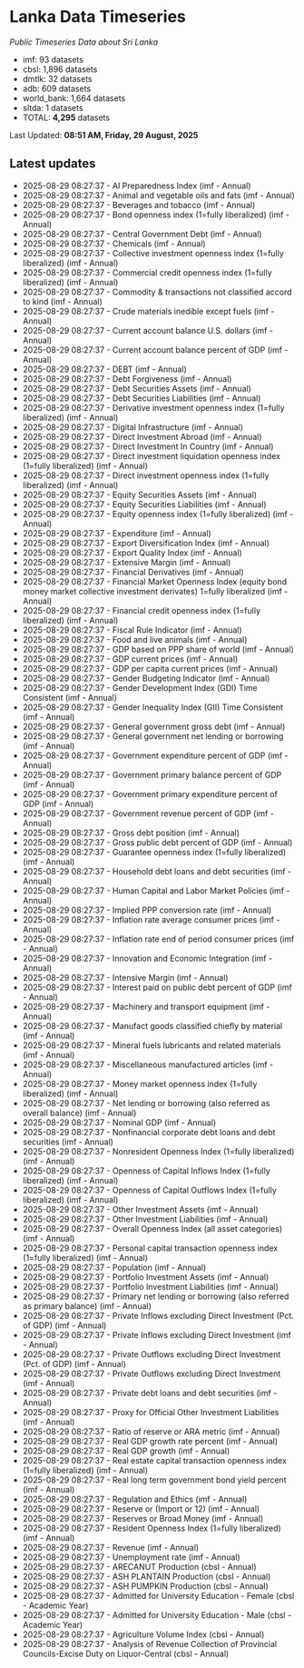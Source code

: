 # Lanka Data Timeseries
*Public Timeseries Data about Sri Lanka*

* imf: 93 datasets
* cbsl: 1,896 datasets
* dmtlk: 32 datasets
* adb: 609 datasets
* world_bank: 1,664 datasets
* sltda: 1 datasets
* TOTAL: **4,295** datasets

Last Updated: **08:51 AM, Friday, 29 August, 2025**

## Latest updates

* 2025-08-29 08:27:37 - AI Preparedness Index (imf - Annual)
* 2025-08-29 08:27:37 - Animal and vegetable oils and fats (imf - Annual)
* 2025-08-29 08:27:37 - Beverages and tobacco (imf - Annual)
* 2025-08-29 08:27:37 - Bond openness index (1=fully liberalized) (imf - Annual)
* 2025-08-29 08:27:37 - Central Government Debt (imf - Annual)
* 2025-08-29 08:27:37 - Chemicals (imf - Annual)
* 2025-08-29 08:27:37 - Collective investment openness index (1=fully liberalized) (imf - Annual)
* 2025-08-29 08:27:37 - Commercial credit openness index (1=fully liberalized) (imf - Annual)
* 2025-08-29 08:27:37 - Commodity & transactions not classified accord to kind (imf - Annual)
* 2025-08-29 08:27:37 - Crude materials inedible except fuels (imf - Annual)
* 2025-08-29 08:27:37 - Current account balance U.S. dollars (imf - Annual)
* 2025-08-29 08:27:37 - Current account balance percent of GDP (imf - Annual)
* 2025-08-29 08:27:37 - DEBT (imf - Annual)
* 2025-08-29 08:27:37 - Debt Forgiveness (imf - Annual)
* 2025-08-29 08:27:37 - Debt Securities Assets (imf - Annual)
* 2025-08-29 08:27:37 - Debt Securities Liabilities (imf - Annual)
* 2025-08-29 08:27:37 - Derivative investment openness index (1=fully liberalized) (imf - Annual)
* 2025-08-29 08:27:37 - Digital Infrastructure (imf - Annual)
* 2025-08-29 08:27:37 - Direct Investment Abroad (imf - Annual)
* 2025-08-29 08:27:37 - Direct Investment In Country (imf - Annual)
* 2025-08-29 08:27:37 - Direct investment liquidation openness index (1=fully liberalized) (imf - Annual)
* 2025-08-29 08:27:37 - Direct investment openness index (1=fully liberalized) (imf - Annual)
* 2025-08-29 08:27:37 - Equity Securities Assets (imf - Annual)
* 2025-08-29 08:27:37 - Equity Securities Liabilities (imf - Annual)
* 2025-08-29 08:27:37 - Equity openness index (1=fully liberalized) (imf - Annual)
* 2025-08-29 08:27:37 - Expenditure (imf - Annual)
* 2025-08-29 08:27:37 - Export Diversification Index (imf - Annual)
* 2025-08-29 08:27:37 - Export Quality Index (imf - Annual)
* 2025-08-29 08:27:37 - Extensive Margin (imf - Annual)
* 2025-08-29 08:27:37 - Financial Derivatives (imf - Annual)
* 2025-08-29 08:27:37 - Financial Market Openness Index (equity bond money market collective investment derivates) 1=fully liberalized (imf - Annual)
* 2025-08-29 08:27:37 - Financial credit openness index (1=fully liberalized) (imf - Annual)
* 2025-08-29 08:27:37 - Fiscal Rule Indicator (imf - Annual)
* 2025-08-29 08:27:37 - Food and live animals (imf - Annual)
* 2025-08-29 08:27:37 - GDP based on PPP share of world (imf - Annual)
* 2025-08-29 08:27:37 - GDP current prices (imf - Annual)
* 2025-08-29 08:27:37 - GDP per capita current prices (imf - Annual)
* 2025-08-29 08:27:37 - Gender Budgeting Indicator (imf - Annual)
* 2025-08-29 08:27:37 - Gender Development Index (GDI) Time Consistent (imf - Annual)
* 2025-08-29 08:27:37 - Gender Inequality Index (GII) Time Consistent (imf - Annual)
* 2025-08-29 08:27:37 - General government gross debt (imf - Annual)
* 2025-08-29 08:27:37 - General government net lending or borrowing (imf - Annual)
* 2025-08-29 08:27:37 - Government expenditure percent of GDP (imf - Annual)
* 2025-08-29 08:27:37 - Government primary balance percent of GDP (imf - Annual)
* 2025-08-29 08:27:37 - Government primary expenditure percent of GDP (imf - Annual)
* 2025-08-29 08:27:37 - Government revenue percent of GDP (imf - Annual)
* 2025-08-29 08:27:37 - Gross debt position (imf - Annual)
* 2025-08-29 08:27:37 - Gross public debt percent of GDP (imf - Annual)
* 2025-08-29 08:27:37 - Guarantee openness index (1=fully liberalized) (imf - Annual)
* 2025-08-29 08:27:37 - Household debt loans and debt securities (imf - Annual)
* 2025-08-29 08:27:37 - Human Capital and Labor Market Policies (imf - Annual)
* 2025-08-29 08:27:37 - Implied PPP conversion rate (imf - Annual)
* 2025-08-29 08:27:37 - Inflation rate average consumer prices (imf - Annual)
* 2025-08-29 08:27:37 - Inflation rate end of period consumer prices (imf - Annual)
* 2025-08-29 08:27:37 - Innovation and Economic Integration (imf - Annual)
* 2025-08-29 08:27:37 - Intensive Margin (imf - Annual)
* 2025-08-29 08:27:37 - Interest paid on public debt percent of GDP (imf - Annual)
* 2025-08-29 08:27:37 - Machinery and transport equipment (imf - Annual)
* 2025-08-29 08:27:37 - Manufact goods classified chiefly by material (imf - Annual)
* 2025-08-29 08:27:37 - Mineral fuels lubricants and related materials (imf - Annual)
* 2025-08-29 08:27:37 - Miscellaneous manufactured articles (imf - Annual)
* 2025-08-29 08:27:37 - Money market openness index (1=fully liberalized) (imf - Annual)
* 2025-08-29 08:27:37 - Net lending or borrowing (also referred as overall balance) (imf - Annual)
* 2025-08-29 08:27:37 - Nominal GDP (imf - Annual)
* 2025-08-29 08:27:37 - Nonfinancial corporate debt loans and debt securities (imf - Annual)
* 2025-08-29 08:27:37 - Nonresident Openness Index (1=fully liberalized) (imf - Annual)
* 2025-08-29 08:27:37 - Openness of Capital Inflows Index (1=fully liberalized) (imf - Annual)
* 2025-08-29 08:27:37 - Openness of Capital Outflows Index (1=fully liberalized) (imf - Annual)
* 2025-08-29 08:27:37 - Other Investment Assets (imf - Annual)
* 2025-08-29 08:27:37 - Other Investment Liabilities (imf - Annual)
* 2025-08-29 08:27:37 - Overall Openness Index (all asset categories) (imf - Annual)
* 2025-08-29 08:27:37 - Personal capital transaction openness index (1=fully liberalized) (imf - Annual)
* 2025-08-29 08:27:37 - Population (imf - Annual)
* 2025-08-29 08:27:37 - Portfolio Investment Assets (imf - Annual)
* 2025-08-29 08:27:37 - Portfolio Investment Liabilities (imf - Annual)
* 2025-08-29 08:27:37 - Primary net lending or borrowing (also referred as primary balance) (imf - Annual)
* 2025-08-29 08:27:37 - Private Inflows excluding Direct Investment (Pct. of GDP) (imf - Annual)
* 2025-08-29 08:27:37 - Private Inflows excluding Direct Investment (imf - Annual)
* 2025-08-29 08:27:37 - Private Outflows excluding Direct Investment (Pct. of GDP) (imf - Annual)
* 2025-08-29 08:27:37 - Private Outflows excluding Direct Investment (imf - Annual)
* 2025-08-29 08:27:37 - Private debt loans and debt securities (imf - Annual)
* 2025-08-29 08:27:37 - Proxy for Official Other Investment Liabilities (imf - Annual)
* 2025-08-29 08:27:37 - Ratio of reserve or ARA metric (imf - Annual)
* 2025-08-29 08:27:37 - Real GDP growth rate percent (imf - Annual)
* 2025-08-29 08:27:37 - Real GDP growth (imf - Annual)
* 2025-08-29 08:27:37 - Real estate capital transaction openness index (1=fully liberalized) (imf - Annual)
* 2025-08-29 08:27:37 - Real long term government bond yield percent (imf - Annual)
* 2025-08-29 08:27:37 - Regulation and Ethics (imf - Annual)
* 2025-08-29 08:27:37 - Reserve or (Import or 12) (imf - Annual)
* 2025-08-29 08:27:37 - Reserves or Broad Money (imf - Annual)
* 2025-08-29 08:27:37 - Resident Openness Index (1=fully liberalized) (imf - Annual)
* 2025-08-29 08:27:37 - Revenue (imf - Annual)
* 2025-08-29 08:27:37 - Unemployment rate (imf - Annual)
* 2025-08-29 08:27:37 - ARECANUT Production (cbsl - Annual)
* 2025-08-29 08:27:37 - ASH PLANTAIN Production (cbsl - Annual)
* 2025-08-29 08:27:37 - ASH PUMPKIN Production (cbsl - Annual)
* 2025-08-29 08:27:37 - Admitted for University Education - Female (cbsl - Academic Year)
* 2025-08-29 08:27:37 - Admitted for University Education - Male (cbsl - Academic Year)
* 2025-08-29 08:27:37 - Agriculture Volume Index (cbsl - Annual)
* 2025-08-29 08:27:37 - Analysis of Revenue Collection of Provincial Councils-Excise Duty on Liquor-Central (cbsl - Annual)